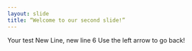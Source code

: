 ```yaml
---
layout: slide
title: “Welcome to our second slide!”
---
```

Your test
New Line, new line 6
Use the left arrow to go back!

